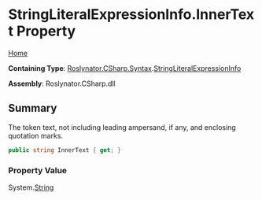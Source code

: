 <a name="_top"></a>

# StringLiteralExpressionInfo\.InnerText Property

[Home](../../../../../README.md#_top)

**Containing Type**: [Roslynator.CSharp.Syntax](../../README.md#_top)\.[StringLiteralExpressionInfo](../README.md#_top)

**Assembly**: Roslynator\.CSharp\.dll

## Summary

The token text, not including leading ampersand, if any, and enclosing quotation marks\.

```csharp
public string InnerText { get; }
```

### Property Value

System\.[String](https://docs.microsoft.com/en-us/dotnet/api/system.string)

